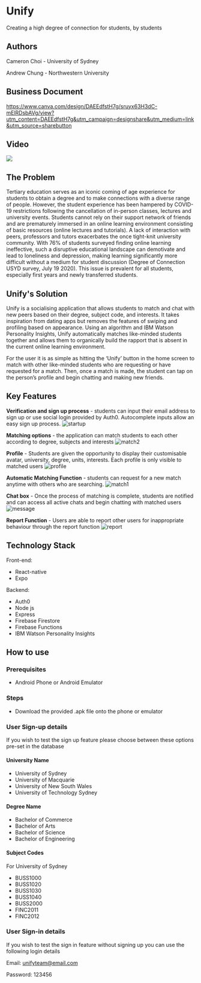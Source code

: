 # Unify

Creating a high degree of connection for students, by students

## Authors

Cameron Choi - University of Sydney

Andrew Chung - Northwestern University

## Business Document

https://www.canva.com/design/DAEEdfstH7g/sruyx63H3dC-mElRDsbAVg/view?utm_content=DAEEdfstH7g&utm_campaign=designshare&utm_medium=link&utm_source=sharebutton

## Video

[![](http://img.youtube.com/vi/iYj3i6y5SHk/0.jpg)](http://www.youtube.com/watch?v=iYj3i6y5SHk "Unify")

## The Problem

Tertiary education serves as an iconic coming of age experience for students to obtain a degree and to make connections with a diverse range of people. However, the student experience has been hampered by COVID-19 restrictions following the cancellation of in-person classes, lectures and university events. Students cannot rely on their support network of friends and are prematurely immersed in an online learning environment consisting of basic resources (online lectures and tutorials). A lack of interaction with peers, professors and tutors exacerbates the once tight-knit university community. With 76% of students surveyed finding online learning ineffective, such a disruptive educational landscape can demotivate and lead to loneliness and depression, making learning significantly more difficult without a medium for student discussion (Degree of Connection USYD survey, July 19 2020). This issue is prevalent for all students, especially first years and newly transferred students.

## Unify's Solution

Unify is a socialising application that allows students to match and chat with new peers based on their degree, subject code, and interests. It takes inspiration from dating apps but removes the features of swiping and profiling based on appearance. Using an algorithm and IBM Watson Personality Insights, Unify automatically matches like-minded students together and allows them to organically build the rapport that is absent in the current online learning environment.

For the user it is as simple as hitting the ‘Unify’ button in the home screen to match with other like-minded students who are requesting or have requested for a match. Then, once a match is made, the student can tap on the person’s profile and begin chatting and making new friends.

## Key Features

**Verification and sign up process** - students can input their email address to sign up or use social login provided by Auth0. Autocomplete inputs allow an easy sign up process.
![startup](./screenshots/startupscreen.png)

**Matching options** - the application can match students to each other according to degree, subjects and interests
![match2](./screenshots/match2.png)

**Profile** - Students are given the opportunity to display their customisable avatar, university, degree, units, interests. Each profile is only visible to matched users
![profile](./screenshots/profile.png)

**Automatic Matching Function** - students can request for a new match anytime with others who are searching.
![match1](./screenshots/match1.png)

**Chat box** - Once the process of matching is complete, students are notified and can access all active chats and begin chatting with matched users
![message](./screenshots/message.png)

**Report Function** - Users are able to report other users for inappropriate behaviour through the report function
![report](./screenshots/report.png)

## Technology Stack

Front-end:

- React-native
- Expo

Backend:

- Auth0
- Node js
- Express
- Firebase Firestore
- Firebase Functions
- IBM Watson Personality Insights

## How to use

### Prerequisites

- Android Phone or Android Emulator

### Steps

- Download the provided .apk file onto the phone or emulator

### User Sign-up details

If you wish to test the sign up feature please choose between these options pre-set in the database

#### University Name

- University of Sydney
- University of Macquarie
- University of New South Wales
- University of Technology Sydney

#### Degree Name

- Bachelor of Commerce
- Bachelor of Arts
- Bachelor of Science
- Bachelor of Engineering

#### Subject Codes

For University of Sydney

- BUSS1000
- BUSS1020
- BUSS1030
- BUSS1040
- BUSS2000
- FINC2011
- FINC2012

### User Sign-in details

If you wish to test the sign in feature without signing up you can use the following login details

Email: unifyteam@email.com

Password: 123456
